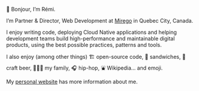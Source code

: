 👋 Bonjour, I’m Rémi.

I’m Partner & Director, Web Development at [Mirego](https://www.mirego.com/en) in Quebec City, Canada.

I enjoy writing code, deploying Cloud Native applications and helping development teams build high-performance and maintainable digital products, using the best possible practices, patterns and tools.

I also enjoy (among other things) 🏗 open-source code, 🥪 sandwiches, 🍺 craft beer, 👨‍👩‍👧 my family, 🎧 hip-hop, ⛲ Wikipedia… and emoji.

My [personal website](https://exomel.com) has more information about me.

